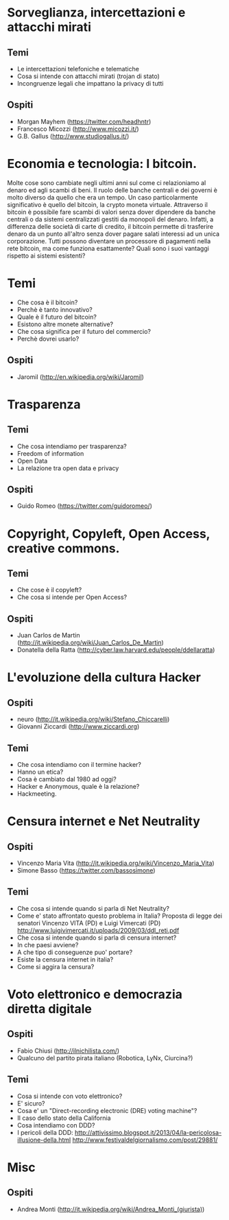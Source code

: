 # Sorveglianza, intercettazioni e attacchi mirati

## Temi

  * Le intercettazioni telefoniche e telematiche
  * Cosa si intende con attacchi mirati (trojan di stato)
  * Incongruenze legali che impattano la privacy di tutti

## Ospiti

  * Morgan Mayhem (https://twitter.com/headhntr)
  * Francesco Micozzi (http://www.micozzi.it/)
  * G.B. Gallus (http://www.studiogallus.it/)

# Economia e tecnologia: I bitcoin.

Molte cose sono cambiate negli ultimi anni sul come ci relazioniamo al denaro
ed agli scambi di beni. Il ruolo delle banche centrali e dei governi è molto
diverso da quello che era un tempo.
Un caso particolarmente significativo è quello del bitcoin, la crypto moneta
virtuale.
Attraverso il bitcoin è possibile fare scambi di valori senza dover dipendere
da banche centrali o da sistemi centralizzati gestiti da monopoli del denaro.
Infatti, a differenza delle società di carte di credito, il bitcoin permette di
trasferire denaro da un punto all'altro senza dover pagare salati interessi ad
un unica corporazione. Tutti possono diventare un processore di pagamenti nella
rete bitcoin, ma come funziona esattamente? Quali sono i suoi vantaggi rispetto
ai sistemi esistenti?

# Temi

  * Che cosa è il bitcoin?
  * Perchè è tanto innovativo?
  * Quale è il futuro del bitcoin?
  * Esistono altre monete alternative?
  * Che cosa significa per il futuro del commercio?
  * Perchè dovrei usarlo?

## Ospiti

  * Jaromil (http://en.wikipedia.org/wiki/Jaromil)

# Trasparenza

## Temi

  * Che cosa intendiamo per trasparenza?
  * Freedom of information
  * Open Data
  * La relazione tra open data e privacy

## Ospiti

  * Guido Romeo (https://twitter.com/guidoromeo/)

# Copyright, Copyleft, Open Access, creative commons.

## Temi

  * Che cose è il copyleft?
  * Che cosa si intende per Open Access?

## Ospiti

  * Juan Carlos de Martin (http://it.wikipedia.org/wiki/Juan_Carlos_De_Martin)
  * Donatella della Ratta (http://cyber.law.harvard.edu/people/ddellaratta)

# L'evoluzione della cultura Hacker

## Ospiti

  * neuro (http://it.wikipedia.org/wiki/Stefano_Chiccarelli)
  * Giovanni Ziccardi (http://www.ziccardi.org)

## Temi

  * Che cosa intendiamo con il termine hacker?
  * Hanno un etica?
  * Cosa è cambiato dal 1980 ad oggi?
  * Hacker e Anonymous, quale è la relazione?
  * Hackmeeting.

# Censura internet e Net Neutrality

## Ospiti

  * Vincenzo Maria Vita (http://it.wikipedia.org/wiki/Vincenzo_Maria_Vita)
  * Simone Basso (https://twitter.com/bassosimone)

## Temi

  * Che cosa si intende quando si parla di Net Neutrality?
  * Come e' stato affrontato questo problema in Italia?
    Proposta di legge dei senatori Vincenzo VITA (PD) e Luigi Vimercati (PD)
    http://www.luigivimercati.it/uploads/2009/03/ddl_reti.pdf
  * Che cosa si intende quando si parla di censura internet?
  * In che paesi avviene?
  * A che tipo di conseguenze puo' portare?
  * Esiste la censura internet in italia?
  * Come si aggira la censura?

# Voto elettronico e democrazia diretta digitale

## Ospiti

  * Fabio Chiusi (http://ilnichilista.com/)
  * Qualcuno del partito pirata italiano (Robotica, LyNx, Ciurcina?)

## Temi

  * Cosa si intende con voto elettronico?
  * E' sicuro?
  * Cosa e' un "Direct-recording electronic (DRE) voting machine"?
  * Il caso dello stato della California
  * Cosa intendiamo con DDD?
  * I pericoli della DDD:
  http://attivissimo.blogspot.it/2013/04/la-pericolosa-illusione-della.html
  http://www.festivaldelgiornalismo.com/post/29881/

# Misc

## Ospiti

  * Andrea Monti (http://it.wikipedia.org/wiki/Andrea_Monti_(giurista))


